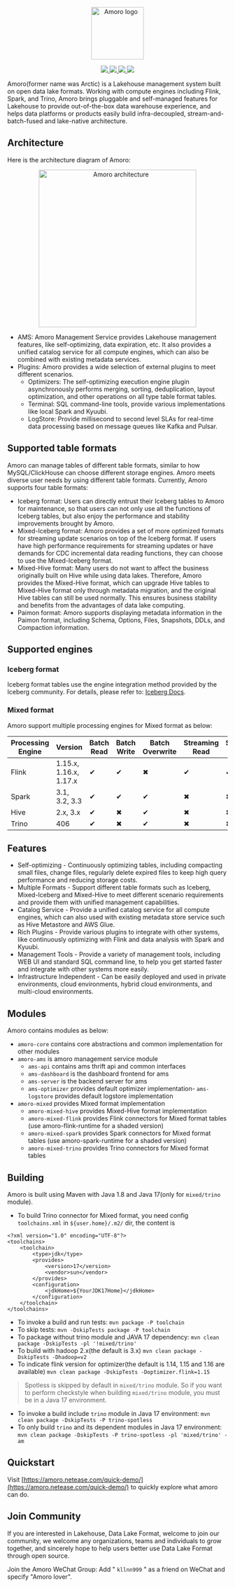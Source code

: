 <!--
r
 - Licensed to the Apache Software Foundation (ASF) under one
 - or more contributor license agreements.  See the NOTICE file
 - distributed with this work for additional information
 - regarding copyright ownership.  The ASF licenses this file
 - to you under the Apache License, Version 2.0 (the
 - "License"); you may not use this file except in compliance
 - with the License.  You may obtain a copy of the License at
 - 
 -     http://www.apache.org/licenses/LICENSE-2.0
 - 
 - Unless required by applicable law or agreed to in writing, software
 - distributed under the License is distributed on an "AS IS" BASIS,
 - WITHOUT WARRANTIES OR CONDITIONS OF ANY KIND, either express or implied.
 - See the License for the specific language governing permissions and 
 - limitations under the License.
-->
<p align="center">
  <img src="https://amoro.netease.com/img/amoro-logo.svg" alt="Amoro logo" height="120px"/>
</p>

<p align="center">
  <a href="https://www.apache.org/licenses/LICENSE-2.0.html">
    <img src="https://img.shields.io/badge/license-Apache%202-4EB1BA.svg" />
  </a>
  <a href="https://github.com/NetEase/amoro/actions/workflows/core-hadoop3-ci.yml">
    <img src="https://github.com/NetEase/amoro/actions/workflows/core-hadoop3-ci.yml/badge.svg" />
  </a>
  <a href="https://github.com/NetEase/amoro/actions/workflows/core-hadoop2-ci.yml">
    <img src="https://github.com/NetEase/amoro/actions/workflows/core-hadoop2-ci.yml/badge.svg" />
  </a>
  <a href="https://github.com/NetEase/amoro/actions/workflows/trino-ci.yml">
    <img src="https://github.com/NetEase/amoro/actions/workflows/trino-ci.yml/badge.svg" />
  </a>
</p>

Amoro(former name was Arctic) is a Lakehouse management system built on open data lake formats.
Working with compute engines including Flink, Spark, and Trino, Amoro brings pluggable and
self-managed features for Lakehouse to provide out-of-the-box data warehouse experience, and helps
data platforms or products easily build infra-decoupled, stream-and-batch-fused and lake-native
architecture.

## Architecture

Here is the architecture diagram of Amoro:

<p align="center">
  <img src="https://amoro.netease.com//img/home-content.png" alt="Amoro architecture" height="360px"/>
</p>

* AMS: Amoro Management Service provides Lakehouse management features, like self-optimizing, data
  expiration, etc. It also provides a unified catalog service for all compute engines, which can
  also be combined with existing metadata services.
* Plugins: Amoro provides a wide selection of external plugins to meet different scenarios.
    * Optimizers: The self-optimizing execution engine plugin asynchronously performs merging,
      sorting, deduplication, layout optimization, and other operations on all type table format
      tables.
    * Terminal: SQL command-line tools, provide various implementations like local Spark and Kyuubi.
    * LogStore: Provide millisecond to second level SLAs for real-time data processing based on
      message queues like Kafka and Pulsar.

## Supported table formats

Amoro can manage tables of different table formats, similar to how MySQL/ClickHouse can choose
different storage engines. Amoro meets diverse user needs by using different table formats.
Currently, Amoro supports four table formats:

* Iceberg format: Users can directly entrust their Iceberg tables to Amoro for maintenance, so that
  users can not only use all the functions of Iceberg tables, but also enjoy the performance and
  stability improvements brought by Amoro.
* Mixed-Iceberg format: Amoro provides a set of more optimized formats for streaming update
  scenarios on top of the Iceberg format. If users have high performance requirements for streaming
  updates or have demands for CDC incremental data reading functions, they can choose to use the
  Mixed-Iceberg format.
* Mixed-Hive format: Many users do not want to affect the business originally built on Hive while
  using data lakes. Therefore, Amoro provides the Mixed-Hive format, which can upgrade Hive tables
  to Mixed-Hive format only through metadata migration, and the original Hive tables can still be
  used normally. This ensures business stability and benefits from the advantages of data lake
  computing.
* Paimon format: Amoro supports displaying metadata information in the Paimon format, including
  Schema, Options, Files, Snapshots, DDLs, and Compaction information.

## Supported engines

### Iceberg format

Iceberg format tables use the engine integration method provided by the Iceberg community. For
details, please refer to: [Iceberg Docs](https://iceberg.apache.org/docs/latest/).

### Mixed format

Amoro support multiple processing engines for Mixed format as below:

| Processing Engine | Version                | Batch Read  | Batch Write | Batch Overwrite | Streaming Read | Streaming Write | Create Table | Alter Table |
|-------------------|------------------------|-------------|-------------|-----------------|----------------|-----------------|--------------|-------------|
| Flink             | 1.15.x, 1.16.x, 1.17.x |  &#x2714;   |   &#x2714;   |       &#x2716;   |      &#x2714;   |       &#x2714;   |    &#x2714;   |   &#x2716;   |
| Spark             | 3.1, 3.2, 3.3          |  &#x2714;   |   &#x2714;   |       &#x2714;   |      &#x2716;   |       &#x2716;   |    &#x2714;   |   &#x2714;   |
| Hive              | 2.x, 3.x               |  &#x2714;  |   &#x2716;  |       &#x2714;  |      &#x2716;  |       &#x2716;  |    &#x2716;  |   &#x2714;  |
| Trino             | 406                    |  &#x2714;  |   &#x2716;  |       &#x2714;  |      &#x2716;  |       &#x2716;  |    &#x2716;  |   &#x2714;  |

## Features

- Self-optimizing - Continuously optimizing tables, including compacting small files, change files,
  regularly delete expired files to keep high query performance and reducing storage costs.
- Multiple Formats - Support different table formats such as Iceberg, Mixed-Iceberg and Mixed-Hive
  to meet different scenario requirements and provide them with unified management capabilities.
- Catalog Service - Provide a unified catalog service for all compute engines, which can also used
  with existing metadata store service such as Hive Metastore and AWS Glue.
- Rich Plugins - Provide various plugins to integrate with other systems, like continuously
  optimizing with Flink and data analysis with Spark and Kyuubi.
- Management Tools - Provide a variety of management tools, including WEB UI and standard SQL
  command line, to help you get started faster and integrate with other systems more easily.
- Infrastructure Independent - Can be easily deployed and used in private environments, cloud
  environments, hybrid cloud environments, and multi-cloud environments.

## Modules

Amoro contains modules as below:

- `amoro-core` contains core abstractions and common implementation for other modules
- `amoro-ams` is amoro management service module
    - `ams-api` contains ams thrift api and common interfaces
    - `ams-dashboard` is the dashboard frontend for ams
    - `ams-server` is the backend server for ams
    - `ams-optimizer` provides default optimizer implementation- `ams-logstore` provides default
      logstore implementation
- `amoro-mixed` provides Mixed format implementation
    - `amoro-mixed-hive` provides Mixed-Hive format implementation
    - `amoro-mixed-flink` provides Flink connectors for Mixed format tables (use amoro-flink-runtime
      for a shaded version)
    - `amoro-mixed-spark` provides Spark connectors for Mixed format tables (use amoro-spark-runtime
      for a shaded version)
    - `amoro-mixed-trino` provides Trino connectors for Mixed format tables

## Building

Amoro is built using Maven with Java 1.8 and Java 17(only for `mixed/trino` module).

* To build Trino connector for Mixed format, you need config `toolchains.xml` in `${user.home}/.m2/`
  dir, the content is

```
<?xml version="1.0" encoding="UTF-8"?>
<toolchains>
    <toolchain>
        <type>jdk</type>
        <provides>
            <version>17</version>
            <vendor>sun</vendor>
        </provides>
        <configuration>
            <jdkHome>${YourJDK17Home}</jdkHome>
        </configuration>
    </toolchain>
</toolchains>
```

* To invoke a build and run tests: `mvn package -P toolchain`
* To skip tests: `mvn -DskipTests package -P toolchain`
* To package without trino module and JAVA 17
  dependency: `mvn clean package -DskipTests -pl '!mixed/trino'`
* To build with hadoop 2.x(the default is 3.x) `mvn clean package -DskipTests -Dhadoop=v2`
* To indicate flink version for optimizer(the default is 1.14, 1.15 and 1.16 are available)
  `mvn clean package -DskipTests -Doptimizer.flink=1.15`

> Spotless is skipped by default in `mixed/trino` module. So if you want to perform checkstyle when building `mixed/trino` module, you must be in a Java 17 environment.

* To invoke a build include `trino` module in Java 17
  environment: `mvn clean package -DskipTests -P trino-spotless`
* To only build `trino` and its dependent modules in Java 17
  environment: `mvn clean package -DskipTests -P trino-spotless -pl 'mixed/trino' -am`

## Quickstart

Visit [https://amoro.netease.com/quick-demo/](https://amoro.netease.com/quick-demo/) to quickly
explore what amoro can do.

## Join Community

If you are interested in Lakehouse, Data Lake Format, welcome to join our community, we welcome any
organizations, teams and individuals to grow together, and sincerely hope to help users better use
Data Lake Format through open source.

Join the Amoro WeChat Group: Add " `kllnn999` " as a friend on WeChat and specify "Amoro lover".
